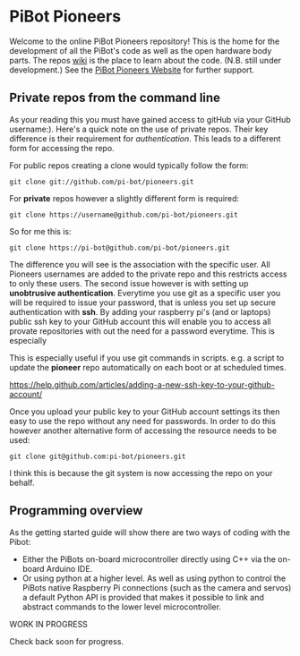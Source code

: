 # PiBot Pioneers
Welcome to the online PiBot Pioneers repository! This is the home for the development of all the PiBot's code as well as the open hardware body parts.  The repos [wiki](https://github.com/pi-bot/pioneers/wiki) is the place to learn about the code. (N.B. still under development.) See the [PiBot Pioneers Website](http://www.pibot.org/pioneers) for further support. 

## Private repos from the command line
As your reading this you must have gained access to gitHub via your GitHub username:).  Here's a quick note on the use of private repos. Their key difference is their requirement for *authentication*.  This leads to a different form for accessing the repo. 

For public repos creating a clone would typically follow the form: 
```
git clone git://github.com/pi-bot/pioneers.git
```
For **private** repos however a slightly different form is required:

```
git clone https://username@github.com/pi-bot/pioneers.git
```
So for me this is:
```
git clone https://pi-bot@github.com/pi-bot/pioneers.git
```
The difference you will see is the association with the specific user.  All Pioneers usernames are added to the private repo and this restricts access to only these users.  The second issue however is with  setting up **unobtrusive authentication**. Everytime you use git as a specific user you will be required to issue your password, that is unless you set up secure authentication with **ssh**.  By adding your raspberry pi's (and or laptops) public ssh key to your GitHub account this will enable you to access all provate repositories with out the need for a password everytime. This is especially 

This is especially useful if you use git commands in scripts. e.g. a script to update the **pioneer** repo automatically on each boot or at scheduled times.

https://help.github.com/articles/adding-a-new-ssh-key-to-your-github-account/

Once you upload your public key to your GitHub account settings its then easy to use the repo without any need for passwords. In order to do this however another alternative form of accessing the resource needs to be used:

```
git clone git@github.com:pi-bot/pioneers.git
```
I think this is because the git system is now accessing the repo on your behalf.

## Programming overview
As the getting started guide will show there are two ways of coding with the Pibot:

-  Either the PiBots on-board microcontroller directly using C++ via the on-board Arduino IDE. 
-  Or using python at a higher level. As well as using python to control the PiBots native Raspberry Pi connections (such as the camera and servos) a default Python API is provided that makes it possible to link and abstract commands to the lower level microcontroller. 

WORK IN PROGRESS 


Check back soon for progress.

